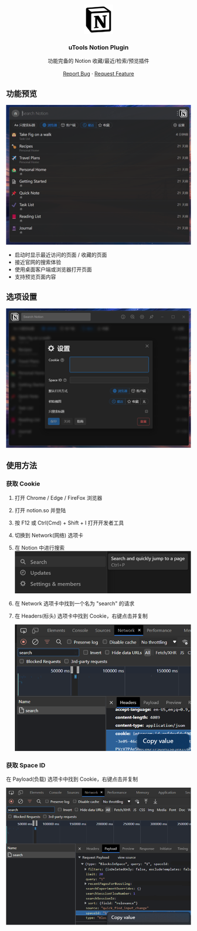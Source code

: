 <div align="center">
  <a href="https://github.com/Jkker/utools-notion">
    <img src="https://github.com/Jkker/utools-notion/raw/main/public/logo.png" alt="Logo" width="80" height="80">
  </a>
  <h3 align="center">uTools Notion Plugin</h3>
  <p align="center">
    功能完备的 Notion 收藏/最近/检索/预览插件
    <br />
    <br />
    <a href="https://github.com/Jkker/utools-notion/issues">Report Bug</a>
    ·
    <a href="https://github.com/Jkker/utools-notion/issues">Request Feature</a>
  </p>
</div>

## 功能预览
![Preview](https://raw.githubusercontent.com/Jkker/utools-notion/main/public/docs/preview.png)

- 启动时显示最近访问的页面 / 收藏的页面
- 接近官网的搜索体验
- 使用桌面客户端或浏览器打开页面
- 支持预览页面内容


## 选项设置

![Setting](https://raw.githubusercontent.com/Jkker/utools-notion/main/public/docs/setting.png)


## 使用方法

### 获取 Cookie

1.  打开 Chrome / Edge / FireFox 浏览器
2.  打开 notion.so 并登陆
3.  按 F12 或 Ctrl(Cmd) + Shift + I 打开开发者工具
4.  切换到 Network(网络) 选项卡
5.  在 Notion 中进行搜索
    ![Perform search](https://raw.githubusercontent.com/Jkker/utools-notion/main/public/docs/notion-search.png)
7.  在 Network 选项卡中找到一个名为 "search" 的请求
8.  在 Headers(标头) 选项卡中找到 Cookie，右键点击并复制

    ![Get cookie from network request](https://raw.githubusercontent.com/Jkker/utools-notion/main/public/docs/get-cookie.png)

### 获取 Space ID

在 Payload(负载) 选项卡中找到 Cookie，右键点击并复制

![Get space id](https://raw.githubusercontent.com/Jkker/utools-notion/main/public/docs/get-space-id.png)